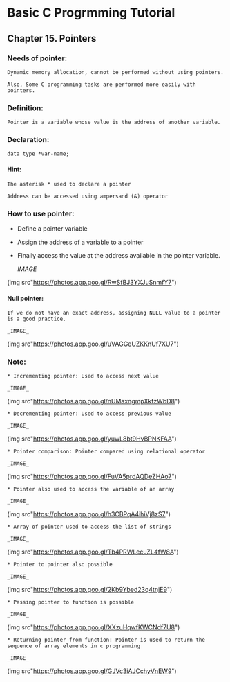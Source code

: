 # Basic C Progrmming Tutorial
## Chapter 15. Pointers

### Needs of pointer:

    Dynamic memory allocation, cannot be performed without using pointers.

    Also, Some C programming tasks are performed more easily with pointers.

### Definition:

    Pointer is a variable whose value is the address of another variable.

### Declaration:

    data type *var-name;

#### Hint:

    The asterisk * used to declare a pointer

    Address can be accessed using ampersand (&) operator

### How to use pointer:

* Define a pointer variable
* Assign the address of a variable to a pointer
* Finally access the value at the address available in the pointer variable.

    _IMAGE_

(img src"https://photos.app.goo.gl/RwSfBJ3YXJuSnmfY7")

#### Null pointer:
    
    If we do not have an exact address, assigning NULL value to a pointer is a good practice.

    _IMAGE_
    
 (img src"https://photos.app.goo.gl/uVAGGeUZKKnUf7XU7")

### Note:

    * Incrementing pointer: Used to access next value

    _IMAGE_

(img src"https://photos.app.goo.gl/nUMaxngmpXkfzWbD8")

    * Decrementing pointer: Used to access previous value

    _IMAGE_

  (img src"https://photos.app.goo.gl/yuwL8bt9HvBPNKFAA")

    * Pointer comparison: Pointer compared using relational operator

    _IMAGE_

  (img src"https://photos.app.goo.gl/FuVA5prdAQDeZHAo7")

    * Pointer also used to access the variable of an array 

    _IMAGE_

  (img src"https://photos.app.goo.gl/h3CBPqA4ihiVj8zS7")

    * Array of pointer used to access the list of strings

    _IMAGE_

(img src"https://photos.app.goo.gl/Tb4PRWLecuZL4fW8A")

    * Pointer to pointer also possible

    _IMAGE_

  (img src"https://photos.app.goo.gl/2Kb9Ybed23q4tnjE9")

    * Passing pointer to function is possible

    _IMAGE_

  (img src"https://photos.app.goo.gl/XXzuHqwfKWCNdf7U8")

    * Returning pointer from function: Pointer is used to return the sequence of array elements in c programming 

    _IMAGE_

  (img src"https://photos.app.goo.gl/GJVc3iAJCchyVnEW9")
